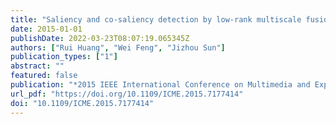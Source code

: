 ```yaml
---
title: "Saliency and co-saliency detection by low-rank multiscale fusion"
date: 2015-01-01
publishDate: 2022-03-23T08:07:19.065345Z
authors: ["Rui Huang", "Wei Feng", "Jizhou Sun"]
publication_types: ["1"]
abstract: ""
featured: false
publication: "*2015 IEEE International Conference on Multimedia and Expo, ICME 2015, Turin, Italy, June 29 - July 3, 2015*"
url_pdf: "https://doi.org/10.1109/ICME.2015.7177414"
doi: "10.1109/ICME.2015.7177414"
---
```


